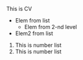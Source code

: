 This is CV
* Elem from list
    + Elem from 2-nd level
* Elem2 from list
1. This is number list
2. This is number list
